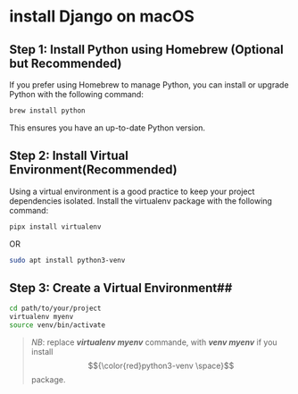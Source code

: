 # install Django on macOS
## Step 1: Install Python using Homebrew (Optional but Recommended)

If you prefer using Homebrew to manage Python, you can install or upgrade Python with the following command:

```bash
brew install python
```
This ensures you have an up-to-date Python version.

## Step 2: Install Virtual Environment(Recommended)

Using a virtual environment is a good practice to keep your project dependencies isolated. Install the virtualenv package with the following command:

```bash
pipx install virtualenv
```
OR
```bash
sudo apt install python3-venv
```

## Step 3: Create a Virtual Environment##

```bash
cd path/to/your/project
virtualenv myenv
source venv/bin/activate
```
 >*NB*: replace ***virtualenv myenv*** commande, with ***venv myenv*** if you install  $${\color{red}python3-venv \space}$$ package.

 
